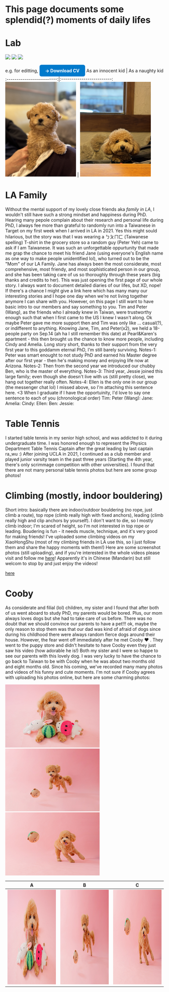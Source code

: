 # This page documents some splendid(?) moments of daily lifes

# Lab
<p float="left">
  <img src="/img1.png" width="100" />
  <img src="/img2.png" width="100" /> 
  <img src="/img3.png" width="100" />
</p>

e.g. for editting,
<a href="../CV_Kuan-Yu-2025.pdf" target="_blank" rel="noopener noreferrer"
   style="display:inline-block;
          padding:10px 18px;
          background:#007acc;
          color:#fff;
          text-decoration:none;
          border-radius:6px;
          font-weight:bold;">
  &#8594; Download CV
</a>
As an innocent kid             |  As a naughty kid
:-------------------------:|:-------------------------:
<img src="/Photos/Cooby-2024-12-31.jpg" height="300"/> | <img src="/Photos/Cooby-2025-07-11.jpg" height="300"/>



# LA Family
Without the mental support of my lovely close friends aka *family in LA*, I wouldn't still have such a strong mindset and happiness during PhD. Hearing many pepole complain about their research and personal life during PhD, I always fee more than grateful to randomly run into a Taiwanese in Target on my first week when I arrived in LA in 2021. Yes this might sould hilarious, but the story was that I was wearing a ㄅㄆㄇㄈ (Taiwanese spelling) T-shirt in the grocery store so a random guy (Peter Yeh) came to ask if I am Taiwanese. It was such an unforgettable oppurtunity that made me grap the chance to meet his friend Jane (using everyone's English name as one way to make people unidentified lol), who turned out to be the "Mom" of our LA Family. Jane has always been the most considerate, most comprehensive, most friendy, and most sophisticated person in our group, and she has been taking care of us so thoroughly through these years (big thanks and credits to her). This was just opening the first page of our whole story. I always want to document detailed diaries of our lifes, but XD, nope! If there's a chance I might give a link here which has many many our interesting stories and I hope one day when we're not living together anymore I can share with you.
However, on this page I still want to have basic intro to our members and say something to you. Tim and Peter (Wang), as the friends who I already knew in Taiwan, were trustworthy enough such that when I first came to the US I knew I wasn't along. Ok maybe Peter gave me more support then and Tim was only like ... casual(?), or indifferent to anything. Knowing Jane, Tim, and Peter(x2), we held a 18-people party on Sep.14 (ah ha I still remember this date) at Pearl&Karen's apartment - this then brought us the chance to know more people, including Cindy and Amelia. Long story short, thanks to their support from the very first year to this goddamm eternal PhD, I'm still barely surviving.
Notes-1: Peter was smart enought to not study PhD and earned his Master degree after our first year - then he's making money and enjoying life now at Arizona. 
Notes-2: Then from the second year we introduced our chubby Ben, who is the master of everything.
Notes-3: Third year, Jessie joined this large family; even though she doesn't live with us (still pretty close), we hang out together really often.
Notes-4: Ellen is the only one in our group (the messenger chat lol) I missed above, so I'm attaching this sentence here. <3
When I graduate if I have the opportuinity, I'd love to say one sentence to each of you (chronological order)
Tim:
Peter (Wang):
Jane:
Amelia:
Cindy:
Ellen:
Ben:
Jessie:


# Table Tennis
I started table tennis in my senior high school, and was addicted to it during undergraduate time. I was honored enough to represent the Physics Department Table Tennis Captain after the great leading by last captain ra_wu :) After joining UCLA in 2021, I continued as a club member and played junior varsity team in the past three years (Starting the 4th year, there's only scrimmage competition with other universities). I found that there are not many personal table tennis photos but here are some group photos!
# Climbing (mostly, indoor bouldering)
Short intro: basically there are indoor/outdoor bouldering (no rope, just climb a route), top rope (climb really high with fixed anchors), leading (climb really high and clip anchors by yourself). I don't want to die, so I mostly climb indoor; I'm scared of height, so I'm not interested in top rope or leading. Boudering is fun - it needs muscle, technique, and it's very good for making friends! I've uploaded some climbing videos on my XiaoHongShu (most of my climbing friends in LA use this, so I just follow them and share the happy moments with them!) Here are some screenshot photos (still uploading), and if you're interested in the whole videos please visit and follow me [here](https://www.xiaohongshu.com/user/profile/641589970000000011021c49?xsec_token=YB4Rr4V3UcosH2iCwq3lZmizs3eJI2Bg4htBaJfUpVwg4=&xsec_source=app_share&xhsshare=CopyLink&appuid=641589970000000011021c49&apptime=1755455774&share_id=eb1584bcfa9e4770ba0e89f276a8a8d5)! Apparently it's in Chinese (Mandarin) but still welcom to stop by and just enjoy the videos!


<a 
  href="[report.pdf](https://www.xiaohongshu.com/user/profile/641589970000000011021c49?xsec_token=YB4Rr4V3UcosH2iCwq3lZmizs3eJI2Bg4htBaJfUpVwg4=&xsec_source=app_share&xhsshare=CopyLink&appuid=641589970000000011021c49&apptime=1755455774&share_id=eb1584bcfa9e4770ba0e89f276a8a8d5)" target="_blank"> here
</a>




# Cooby
As considerate and filial (lol) children, my sister and I found that after both of us went aboard to study PhD, my parents would be bored. Plus, our mom always loves dogs but she had to take care of us before. There was no doubt that we should convince our parents to have a pet!!! ok, maybe the only reason to stop them was that our dad was kind of afraid of dogs since during his childhood there were always random fierce dogs around their house. However, the fear went off immediately after he met Cooby &#9829; . They went to the puppy store and didn't hesitate to have Cooby even they just saw his video (how adorable he is!) Both my sister and I were so happe to see our parents with this lovely dog. I was very lucky to have the chance to go back to Taiwan to be with Cooby when he was about two months old and eight months old. Since his coming, we've recorded many many photos and videos of his funny and cute moments. I'm not sure if Cooby agrees with uploading his photos online, but here are some charming photos:

<p float="left">
  <img src="/Photos/Cooby-salon-1.JPG" width="300" />
  <img src="/Photos/Cooby-salon-2.JPG" width="300" /> 
  <img src="/Photos/Cooby-salon-3.JPG" width="300" />
</p>

A             |  B    |  C
:-------------------------:|:-------------------------:|:-------------------------:
<img src="/Photos/Cooby-salon-1.JPG" height="300"/> | <img src="/Photos/Cooby-salon-2.JPG" height="300"/> | <img src="/Photos/Cooby-salon-3.JPG" height="300"/> 
